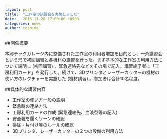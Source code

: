 ```yaml
---
layout: post
title:  "工作室の講習会を実施しました"
date:   2016-11-28 17:00:00 +0900
categories: news
author: toshimo
---
```


##開催概要

本郷テックガレージ内に整備された工作室の利用者増加を目的とし、一斉講習会という形で初回講習と各機材の講習を行った。まず基本的な工作室の利用方法について説明し (初回講習) 、緊急連絡先などをその場で記入。講習終了者に「工房利用カード」を発行した。続けて、3Dプリンタとレーザーカッターの機材の使い方のレクチャーを実施した (機材講習) 。参加者は合計10名程度。

##具体的な講習内容

- 工作室の使い方一般の説明 
- 緊急時の連絡方法 
- 工房利用カードの作成 (緊急連絡先、血液型等の記入) 
- 安全靴を履くゾーンの確認 
- 掃除・片付け等のルールの確認 
- 3Dプリンタ、レーザーカッターの２つの設備の利用方法
